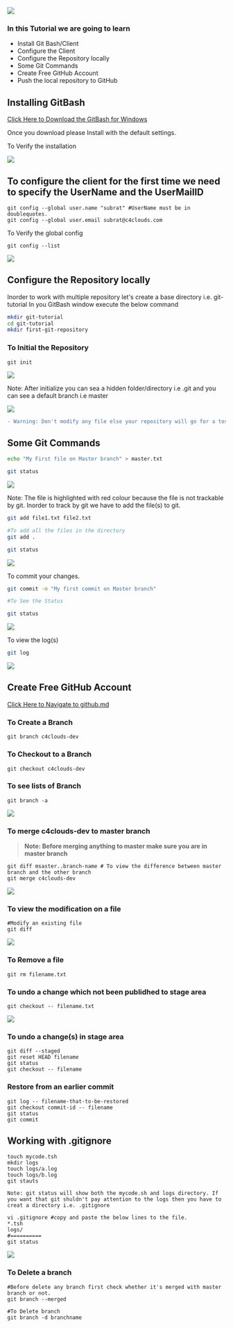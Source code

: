 <img src="images/c4logo.png">

### In this Tutorial we are going to learn
  * Install Git Bash/Client
  * Configure the Client 
  * Configure the Repository locally 
  * Some Git Commands
  * Create Free GitHub Account
  * Push the local repository to GitHub

## Installing GitBash
[Click Here to Download the GitBash for Windows](https://git-scm.com/download/win)

Once you download please Install with the default settings.

To Verify the installation 

<img src="images/git-version.PNG">

## To configure the client for the first time we need to specify the UserName and the UserMailID 
```
git config --global user.name "subrat" #UserName must be in doublequotes. 
git config --global user.email subrat@c4clouds.com
```

To Verify the global config
```
git config --list
```
<img src="images/git-config-list.PNG">

## Configure the Repository locally
Inorder to work with multiple repository let's create a base directory i.e. git-tutorial
In you GitBash window execute the below command

```bash
mkdir git-tutorial
cd git-tutorial
mkdir first-git-repository
```
### To Initial the Repository
```
git init 
```
<img src="images/git-init.PNG">

Note: After initialize you can sea a hidden folder/directory i.e .git and you can see a default branch i.e master

<img src="images/master-branch.PNG">

```diff
- Warning: Don't modify any file else your repository will go for a toss 
```
## Some Git Commands
```bash
echo "My First file on Master branch" > master.txt

git status
```
<img src="images/git-status.PNG">

Note: The file is highlighted with red colour because the file is not trackable by git.
Inorder to track by git we have to add the file(s) to git.

```bash
git add file1.txt file2.txt

#To add all the files in the directory
git add .

git status 
```

<img src="images/git-status-green.PNG">

To commit your changes. 

```bash
git commit -m "My first commit on Master branch"

#To See the Status

git status
```
<img src="images/git-commit.PNG">

To view the log(s)

```bash
git log
```

<image src="images/git-log.PNG">

## Create Free GitHub Account

[Click Here to Navigate to github.md](https://github.com/submah/git-tutorial/blob/master/github.md)

### To Create a Branch 
```code
git branch c4clouds-dev
```

### To Checkout to a Branch
```code
git checkout c4clouds-dev
```

### To see lists of Branch
```code
git branch -a
```

<img src="images/git-branch.PNG">

### To merge c4clouds-dev to master branch
>**Note: Before merging anything to master make sure you are in master branch**

```code
git diff msaster..branch-name # To view the difference between master branch and the other branch
git merge c4clouds-dev
```

<img src="images/git-merge.PNG">

### To view the modification on a file 
```code
#Modify an existing file
git diff
```

<img src="images/git-diff.PNG">

### To Remove a file
```code
git rm filename.txt
```


### To undo a change which not been publidhed to stage area
```code
git checkout -- filename.txt
```
<img src="images/git-checkout-undo.PNG">

### To undo a change(s) in stage area
```code
git diff --staged
git reset HEAD filename
git status
git checkout -- filename
```

### Restore from an earlier commit
```code
git log -- filename-that-to-be-restored
git checkout commit-id -- filename
git status
git commit 
```
## Working with .gitignore
```code
touch mycode.tsh
mkdir logs
touch logs/a.log
touch logs/b.log
git stauts

Note: git status will show both the mycode.sh and logs directory. If you want that git shuldn't pay attention to the logs then you have to creat a directory i.e. .gitignore

vi .gitignore #copy and paste the below lines to the file.
*.tsh
logs/
#==========
git status
```
<img src="images/git-ignore.PNG">

### To Delete a branch
```code
#Before delete any branch first check whether it's merged with master branch or not.
git branch --merged

#To Delete branch
git branch -d branchname
```






